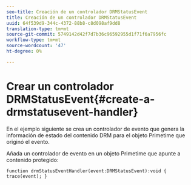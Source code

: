 ```yaml
---
seo-title: Creación de un controlador DRMStatusEvent
title: Creación de un controlador DRMStatusEvent
uuid: 64f539d9-344c-4372-88b8-c8d098af9dd8
translation-type: tm+mt
source-git-commit: 5749142d42f7d7b36c96592955d1f71f6a7956fc
workflow-type: tm+mt
source-wordcount: '47'
ht-degree: 0%

---
```



# Crear un controlador DRMStatusEvent{#create-a-drmstatusevent-handler}

En el ejemplo siguiente se crea un controlador de evento que genera la información de estado del contenido DRM para el objeto Primetime que originó el evento.

Añada un controlador de evento en un objeto Primetime que apunte a contenido protegido:

```
function drmStatusEventHandler(event:DRMStatusEvent):void { trace(event); } 
```

